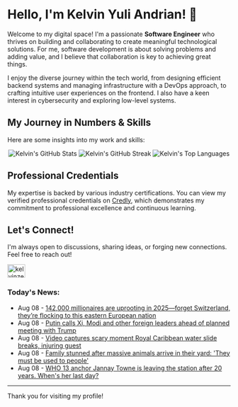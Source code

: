 # Hello, I'm Kelvin Yuli Andrian! 👋

Welcome to my digital space! I'm a passionate **Software Engineer** who thrives on building and collaborating to create meaningful technological solutions. For me, software development is about solving problems and adding value, and I believe that collaboration is key to achieving great things.

I enjoy the diverse journey within the tech world, from designing efficient backend systems and managing infrastructure with a DevOps approach, to crafting intuitive user experiences on the frontend. I also have a keen interest in cybersecurity and exploring low-level systems.

## My Journey in Numbers & Skills

Here are some insights into my work and skills:

<p align="center">
  <img src="https://github-readme-stats.vercel.app/api?username=kelvinzer0&show_icons=true&theme=radical" alt="Kelvin's GitHub Stats" />
  <img src="https://github-readme-streak-stats.herokuapp.com/?user=kelvinzer0&theme=radical" alt="Kelvin's GitHub Streak" />
  <img src="https://github-readme-stats.vercel.app/api/top-langs/?username=kelvinzer0&layout=compact&theme=radical" alt="Kelvin's Top Languages" />
</p>

## Professional Credentials

My expertise is backed by various industry certifications. You can view my verified professional credentials on [Credly](https://www.credly.com/users/kelvin-yuli-andrian/badges), which demonstrates my commitment to professional excellence and continuous learning.

## Let's Connect!

I'm always open to discussions, sharing ideas, or forging new connections. Feel free to reach out!

<p align="left">
    <a href="https://linkedin.com/in/kelvinzero" target="blank"><img align="center" src="https://cdn.jsdelivr.net/npm/simple-icons@3.0.1/icons/linkedin.svg" alt="kelvinzero" height="30" width="40" /></a>
</p>

### Today's News:

<!-- feed start -->
- Aug 08 - [142,000 millionaires are uprooting in 2025—forget Switzerland, they’re flocking to this eastern European nation](https://finance.yahoo.com/news/142-000-millionaires-uprooting-2025-160732858.html)
- Aug 08 - [Putin calls Xi, Modi and other foreign leaders ahead of planned meeting with Trump](https://www.yahoo.com/news/articles/putin-calls-xi-modi-other-154014461.html)
- Aug 08 - [Video captures scary moment Royal Caribbean water slide breaks, injuring guest](https://www.yahoo.com/news/articles/video-captures-scary-moment-royal-143659686.html)
- Aug 08 - [Family stunned after massive animals arrive in their yard: 'They must be used to people'](https://www.yahoo.com/news/articles/family-stunned-massive-animals-arrive-114000171.html)
- Aug 08 - [WHO 13 anchor Jannay Towne is leaving the station after 20 years. When's her last day?](https://www.yahoo.com/news/articles/13-anchor-jannay-towne-leaving-110109057.html)
<!-- feed end -->

---

Thank you for visiting my profile!